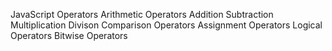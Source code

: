 JavaScript Operators
    Arithmetic Operators
        Addition
        Subtraction
        Multiplication
        Divison
    Comparison Operators
    Assignment Operators
    Logical Operators
    Bitwise Operators